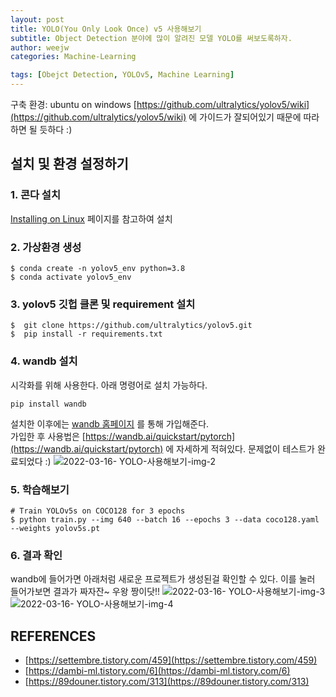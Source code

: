 ```yaml
---
layout: post
title: YOLO(You Only Look Once) v5 사용해보기
subtitle: Object Detection 분야에 많이 알려진 모델 YOLO를 써보도록하자. 
author: weejw
categories: Machine-Learning

tags: [Obejct Detection, YOLOv5, Machine Learning]
---
```


구축 환경: ubuntu on windows
[https://github.com/ultralytics/yolov5/wiki](https://github.com/ultralytics/yolov5/wiki) 에 가이드가 잘되어있기 때문에 따라하면 될 듯하다 :)

## 설치 및 환경 설정하기
### 1. 콘다 설치
  [Installing on Linux](https://docs.anaconda.com/anaconda/install/linux/) 페이지를 참고하여 설치

### 2. 가상환경 생성
```shell
$ conda create -n yolov5_env python=3.8
$ conda activate yolov5_env
```

### 3. yolov5 깃헙 클론 및 requirement 설치
```shell
$  git clone https://github.com/ultralytics/yolov5.git
$  pip install -r requirements.txt
```

### 4. wandb 설치
시각화를 위해 사용한다. 아래 명령어로 설치 가능하다. 
```shell
pip install wandb
```

설치한 이후에는 [wandb 홈페이지](https://wandb.ai/site?utm_campaign=repo_yolo_traintutorial) 를 통해 가입해준다.<br>
가입한 후 사용법은 [https://wandb.ai/quickstart/pytorch](https://wandb.ai/quickstart/pytorch) 에 자세하게 적혀있다.
문제없이 테스트가 완료되었다 :)
![2022-03-16- YOLO-사용해보기-img-2](https://user-images.githubusercontent.com/33684393/158531036-bab1df59-1a8f-4c49-9bce-2cb25a84492d.PNG)

### 5. 학습해보기
```shell
# Train YOLOv5s on COCO128 for 3 epochs
$ python train.py --img 640 --batch 16 --epochs 3 --data coco128.yaml --weights yolov5s.pt
```

### 6. 결과 확인

wandb에 들어가면 아래처럼 새로운 프로젝트가 생성된걸 확인할 수 있다. 이를 눌러 들어가보면 결과가 짜자잔~ 우왕 짱이닷!!
![2022-03-16- YOLO-사용해보기-img-3](https://user-images.githubusercontent.com/33684393/158533188-cf83baf2-2e44-4825-8791-583b2d5cb7e5.PNG)
![2022-03-16- YOLO-사용해보기-img-4](https://user-images.githubusercontent.com/33684393/158533367-a0ed4060-9732-49ba-8f9f-1d489f8bda07.PNG)


## REFERENCES
- [https://settembre.tistory.com/459](https://settembre.tistory.com/459)
- [https://dambi-ml.tistory.com/6](https://dambi-ml.tistory.com/6)
- [https://89douner.tistory.com/313](https://89douner.tistory.com/313)
